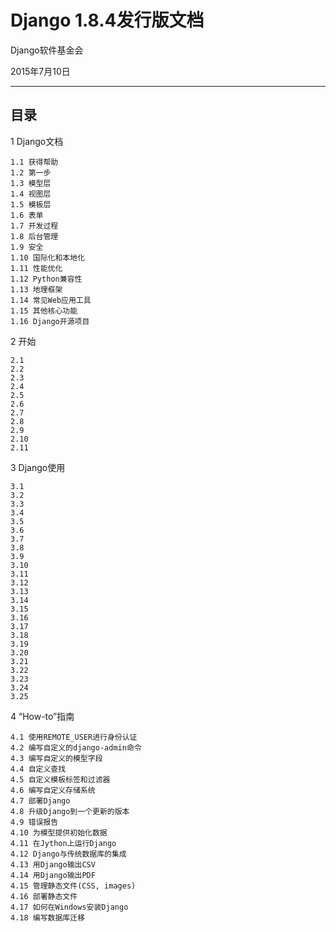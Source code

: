 # Django 1.8.4发行版文档 #

Django软件基金会

2015年7月10日

----------
目录
----------
1 Django文档
	
	1.1 获得帮助
	1.2 第一步
	1.3 模型层
	1.4 视图层
	1.5 模板层
	1.6 表单
	1.7 开发过程
	1.8 后台管理
	1.9 安全
	1.10 国际化和本地化
	1.11 性能优化
	1.12 Python兼容性
	1.13 地理框架
	1.14 常见Web应用工具
	1.15 其他核心功能
	1.16 Django开源项目
2 开始

	2.1 
	2.2
	2.3
	2.4
	2.5
	2.6
	2.7
	2.8
	2.9
	2.10
	2.11
3 Django使用

	3.1
	3.2
	3.3
	3.4
	3.5
	3.6
	3.7
	3.8
	3.9
	3.10
	3.11
	3.12
	3.13
	3.14
	3.15
	3.16
	3.17
	3.18
	3.19
	3.20
	3.21
	3.22
	3.23
	3.24
	3.25
4 “How-to”指南

	4.1 使用REMOTE_USER进行身份认证
	4.2 编写自定义的django-admin命令  
	4.3 编写自定义的模型字段 
	4.4 自定义查找
	4.5 自定义模板标签和过滤器 
	4.6 编写自定义存储系统 
	4.7 部署Django 
	4.8 升级Django到一个更新的版本 
	4.9 错误报告 
	4.10 为模型提供初始化数据 
	4.11 在Jython上运行Django 
	4.12 Django与传统数据库的集成  
	4.13 用Django输出CSV 
	4.14 用Django输出PDF
	4.15 管理静态文件(CSS, images)
	4.16 部署静态文件 
	4.17 如何在Windows安装Django
	4.18 编写数据库迁移 

